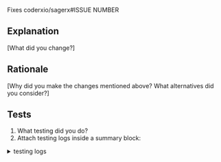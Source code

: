 Fixes coderxio/sagerx#ISSUE NUMBER

## Explanation
[What did you change?]

## Rationale
[Why did you make the changes mentioned above? What alternatives did you consider?]

## Tests
1. What testing did you do?
1. Attach testing logs inside a summary block:

<details>
<summary>testing logs</summary>

```

```
</details>

